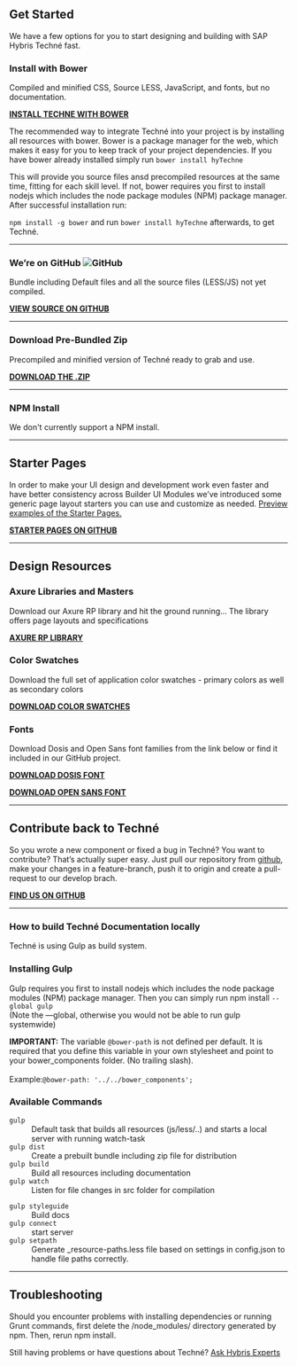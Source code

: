 <!--SIDENAVCONFIG
    {
        "showLeftNav": true,
        "navigation": [
            {
                "text": "Getting Started",
                "id": "#getting-started"
            },
             {
               "text": "Starter Pages",
               "id": "#starter-pages"
             },
             {
               "text": "Design Resources",
               "id": "#design-resources"
             },
             {
               "text": "Contribute",
               "id": "#contribute"
             },
             {
               "text": "Troubleshooting",
               "id": "#troubleshooting"
             }
        ]
    }
-->
<div class="hyDownloadPage">
    <section id="getting-started">
        <div class="row">
            <div class="col-xs-12 col-md-9">
                <h2>Get Started</h2>
                <p>We have a few options for you to start designing and building with SAP Hybris Techné fast.</p>
                <h3 id="installingBower" class="dosis-semibold">Install with Bower</h3>
                <p>Compiled and minified CSS, Source LESS, JavaScript, and fonts, but no documentation.</p>
                <p>
                    <strong>
                        <a href="https://libraries.io/bower/hyTechne" target="_blank">INSTALL TECHNE WITH BOWER</a>
                    </strong>
                </p>
                <p>
                    The recommended way to integrate Techné into your project is by installing all resources with bower. Bower is a package manager for the web, which makes it easy for you to keep track of your project dependencies. If you have bower already installed simply run <code>bower install hyTechne</code>
                </p>
                <p>  
                    This will provide you source files ansd precompiled resources at the same time, fitting for each skill level. If not, bower requires you first to install nodejs which includes the node package modules (NPM) package manager. After successful installation run:
                </p>
                <p>
                    <code>npm install -g bower</code> and run <code>bower install hyTechne</code> afterwards, to get Techné.
                </p>
                <hr>
                <h3>We’re on GitHub <img src="/images/git-icon.png" alt="GitHub"></h3>
                <p>Bundle including Default files and all the source files (LESS/JS) not yet compiled.</p>
                <p>
                    <strong>
                        <a href="https://github.com/SAP/techne" target="_blank">VIEW SOURCE ON GITHUB</a>
                    </strong>
                </p>
                <hr>
                <h3>Download Pre-Bundled Zip</h3>
                <p>Precompiled and minified version of Techné ready to grab and use.</p>
                <p>
                    <strong>
                        <a href="https://github.com/SAP/techne/releases" target="_blank">DOWNLOAD THE .ZIP</a>
                    </strong>
                </p>
                <hr>
                <h3>NPM Install</h3>
                <p>We don't currently support a NPM install.</p>
            </div>
        </div>
    </section>
    <hr class="section-seperator">
    <section id="starter-pages">
        <div class="row">
            <div class="col-xs-12 col-md-9">
                <h2>Starter Pages</h2>
                <p>
                    In order to make your UI design and development work even faster and have better consistency across Builder UI Modules we’ve introduced some generic page layout starters you can use and customize as needed. <a href="http://localhost:8080/starterpages/index.html">Preview examples of the Starter Pages.</a>
                </p>
                <p>
                    <strong>
                        <a href="https://github.com/SAP/techne/tree/develop/docs/kss/starterpages" target="_blank">STARTER PAGES ON GITHUB</a>
                    </strong>
                </p>
            </div>
        </div>
    </section>
    <hr class="section-seperator">
    <section id="design-resources">
        <div class="row">
            <div class="col-xs-12 col-md-9">
                <h2>Design Resources</h2>
                <h3>Axure Libraries and Masters</h3>
                <p>Download our Axure RP library and hit the ground running... The library offers page layouts and specifications</p>
                <div class="row">
                    <div class="col-md-4">
                        <p>
                            <strong>
                                <a href="public/downloads/Techne_AxureLibrary_Q3_2016.rplib.zip" >AXURE RP LIBRARY</a>
                            </strong>
                        </p>
                    </div>
                </div>
                <!---<h3>Icons</h3>
                <p>
                    Download the full icon set. Each icon is available as SVG.
                </p>
                <p>
                    <strong>
                        <a href="#" >DOWNLOAD .SVG</a>
                    </strong>
                </p>--->
                <h3>Color Swatches</h3>
                <p>
                    Download the full set of application color swatches - primary colors as well as secondary colors
                </p>
                <p>
                    <strong>
                        <a href="public/downloads/teche_colors.aco">DOWNLOAD COLOR SWATCHES</a>
                    </strong>
                </p>
                <h3>Fonts</h3>
                <p>
                    Download Dosis and Open Sans font families from the link below or find it included in our GitHub project.
                </p>
                <div class="row">
                    <div class="col-md-4">
                        <p>
                            <strong>
                                <a href="https://fonts.google.com/specimen/Dosis?query=dosis" target="_blank">DOWNLOAD DOSIS FONT</a>
                            </strong>
                        </p>
                    </div>
                    <div class="col-md-6">
                        <p>
                            <strong>
                                <a href="https://fonts.google.com/specimen/Open+Sans?query=open+sans" target="_blank">DOWNLOAD OPEN SANS FONT</a>
                            </strong>
                        </p>                        
                    </div>
                </div>
            </div>  
        </div>
    </section>
    <hr class="section-seperator">
    <section id="contribute">
        <div class="row">
            <div class="col-xs-12 col-md-9">
                <h2>Contribute back to Techné</h2>
                <p>
                    So you wrote a new component or fixed a bug in Techné? You want to contribute? That’s actually super easy. Just pull our repository from <a href="https://github.com/SAP/techne" target="_blank">github</a>, make your changes in a feature-branch, push it to origin and create a pull-request to our develop brach.
                </p>
                <p>
                    <strong>
                        <a href="https://github.com/SAP/techne" target="_blank">FIND US ON GITHUB</a>
                    </strong>
                </p>
                <hr>
                <h3 class="dosis-semibold">How to build Techné Documentation locally</h3>
                <p>
                    Techné is using Gulp as build system.
                </p>
                <h3>Installing Gulp</h3>
                <p>
                    Gulp requires you first to install nodejs which includes the node package modules (NPM) package manager. Then you can simply run npm install <code>--global gulp</code> <br>
                    (Note the —global, otherwise you would not be able to run gulp systemwide)
                </p>
                <div class="alert alert-getting-started"><strong>IMPORTANT:</strong> The variable <code>@bower-path</code> is not defined per default. It is required that you define this variable in your own stylesheet and point to your bower_components folder. (No trailing slash).<br/><br/>Example:<code>@bower-path: '../../bower_components'; </code></div>
                <h3>Available Commands</h3>
                <div class="row">
                    <div class="col-xs-12 col-md-6">
                        <dl>
                            <dt><code>gulp</code></dt>
                            <dd>Default task that builds all resources (js/less/..) and starts a local server with running watch-task</dd>
                            <dt><code>gulp dist</code></dt>
                            <dd>Create a prebuilt bundle including zip file for distribution</dd>
                            <dt><code>gulp build</code></dt>
                            <dd>Build all resources including documentation</dd>
                            <dt><code>gulp watch</code></dt>
                            <dd>Listen for file changes in src folder for compilation</dd>
                        </dl>
                    </div>
                    <div class="col-xs-12 col-md-6">
                        <dl>
                            <dt><code>gulp styleguide</code></dt>
                            <dd>Build docs</dd>
                            <dt><code>gulp connect</code></dt>
                            <dd>start server</dd>
                            <dt><code>gulp setpath</code></dt>
                            <dd>Generate _resource-paths.less file based on settings in config.json to handle file paths correctly.</dd>
                        </dl>
                    </div>
                </div>
            </div>
        </div>
    </section>
    <hr class="section-seperator">
    <section id="troubleshooting">
        <div class="row">
            <div class="col-xs-12 col-md-9">
                <h2 class="dosis-semibold">Troubleshooting</h2>
                <p>Should you encounter problems with installing dependencies or running Grunt commands, first delete the /node_modules/ directory generated by npm. Then, rerun npm install.</p>
                <p>Still having problems or have questions about Techné? <a href="https://experts.hybris.com/topics/techne.html" target="_blank">Ask Hybris Experts</a></p>
            </div>
        </div>
    </section>
</div>
